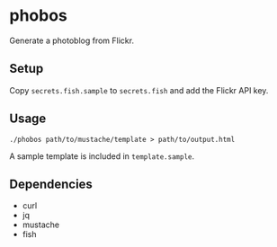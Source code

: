 # phobos

Generate a photoblog from Flickr.

## Setup

Copy `secrets.fish.sample` to `secrets.fish` and add the Flickr API key.

## Usage

    ./phobos path/to/mustache/template > path/to/output.html

A sample template is included in `template.sample`.

## Dependencies

- curl
- jq
- mustache
- fish
